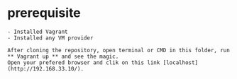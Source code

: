 # prerequisite
    - Installed Vagrant 
    - Installed any VM provider
    
    After cloning the repository, open terminal or CMD in this folder, run ** Vagrant up ** and see the magic.
    Open your prefered browser and clik on this link [localhost](http://192.168.33.10/).